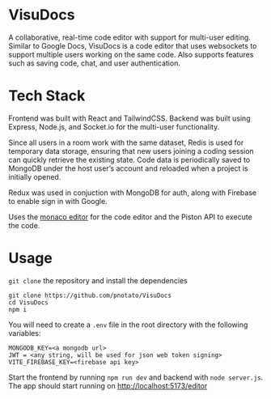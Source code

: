 # VisuDocs

A collaborative, real-time code editor with support for multi-user editing. Similar to Google Docs, VisuDocs is a code editor that uses websockets to support multiple users working on the same code. Also supports features such as saving code, chat, and user authentication.

# Tech Stack

Frontend was built with React and TailwindCSS. Backend was built using Express, Node.js, and Socket.io for the multi-user functionality. 

Since all users in a room work with the same dataset, Redis is used for temporary data storage, ensuring that new users joining a coding session can quickly retrieve the existing state. Code data is periodically saved to MongoDB under the host user’s account and reloaded when a project is initially opened.

Redux was used in conjuction with MongoDB for auth, along with Firebase to enable sign in with Google. 

Uses the [monaco editor](https://github.com/microsoft/monaco-editor) for the code editor and the Piston API to execute the code.

# Usage

```git clone``` the repository and install the dependencies
```
git clone https://github.com/pnotato/VisuDocs
cd VisuDocs
npm i
```

You will need to create a ```.env``` file in the root directory with the following variables:
```
MONGODB_KEY=<a mongodb url>
JWT = <any string, will be used for json web token signing>
VITE_FIREBASE_KEY=<firebase api key>
```
Start the frontend by running ```npm run dev``` and backend with ```node server.js```. The app should start running on [http://localhost:5173/editor](http://localhost:5173/editor)

